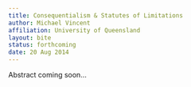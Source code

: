 ```yaml
---
title: Consequentialism & Statutes of Limitations
author: Michael Vincent
affiliation: University of Queensland
layout: bite
status: forthcoming
date: 20 Aug 2014
---
```


Abstract coming soon...
